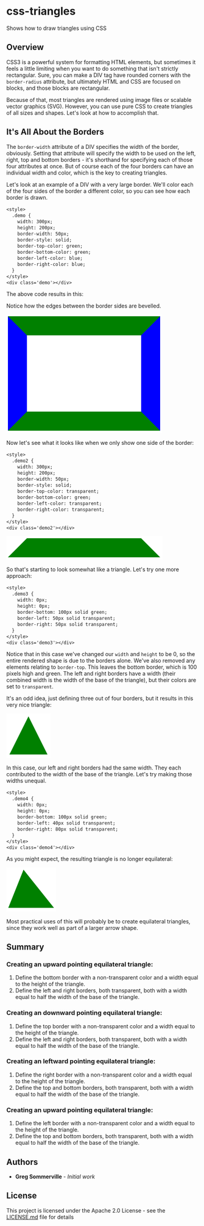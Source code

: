 # css-triangles
Shows how to draw triangles using CSS

## Overview
CSS3 is a powerful system for formatting HTML elements, but sometimes it feels a little limiting when you want to do something that isn't strictly rectangular.  Sure, you can make a DIV tag have rounded corners with the `border-radius` attribute, but ultimately HTML and CSS are focused on blocks, and those blocks are rectangular.

Because of that, most triangles are rendered using image files or scalable vector graphics (SVG).  However, you can use pure CSS to create triangles of all sizes and shapes.  Let's look at how to accomplish that.

## It's All About the Borders
The `border-width` attribute of a DIV specifies the width of the border, obviously.  Setting that attribute will specify the width to be used on the left, right, top and bottom borders - it's shorthand for specifying each of those four attributes at once. But of course each of the four borders can have an individual width and color, which is the key to creating triangles.

Let's look at an example of a DIV with a very large border.  We'll color each of the four sides of the border a different color, so you can see how each border is drawn.

```
<style>
  .demo {
    width: 300px;
    height: 200px;
    border-width: 50px;
    border-style: solid;
    border-top-color: green;
    border-bottom-color: green;
    border-left-color: blue;
    border-right-color: blue;
  }
</style>
<div class='demo'></div>
```

The above code results in this:

Notice how the edges between the border sides are bevelled.  

![beveled border edges](img/border-bevel.PNG)

Now let's see what it looks like when we only show one side of the border:

```
<style>
  .demo2 {
    width: 300px;
    height: 200px;
    border-width: 50px;
    border-style: solid;
    border-top-color: transparent;
    border-bottom-color: green;
    border-left-color: transparent;
    border-right-color: transparent;
  }
</style>
<div class='demo2'></div>
```

![one visible border edge](img/one-border.png)

So that's starting to look somewhat like a triangle.  Let's try one more approach:

```
<style>
  .demo3 {
    width: 0px;
    height: 0px;
    border-bottom: 100px solid green;
    border-left: 50px solid transparent;
    border-right: 50px solid transparent;
  }
</style>
<div class='demo3'></div>
```

Notice that in this case we've changed our `width` and `height` to be 0, so the entire rendered shape is due to the borders alone.  We've also removed any elements relating to `border-top`.  This leaves the bottom border, which is 100 pixels high and green.  The left and right borders have a width (their combined width is the width of the base of the triangle), but their colors are set to `transparent`.

It's an odd idea, just defining three out of four borders, but it results in this very nice triangle:

![green triangle](img/green-triangle.png)

In this case, our left and right borders had the same width.  They each contributed to the width of the base of the triangle.  Let's try making those widths unequal.

```
<style>
  .demo4 {
    width: 0px;
    height: 0px;
    border-bottom: 100px solid green;
    border-left: 40px solid transparent;
    border-right: 80px solid transparent;
  }
</style>
<div class='demo4'></div>
```

As you might expect, the resulting triangle is no longer equilateral:

![scalene green triangle](img/scalene-green-triangle.png)

Most practical uses of this will probably be to create equilateral triangles, since they work well as part of a larger arrow shape.  

## Summary

### Creating an upward pointing equilateral triangle:
1.  Define the bottom border with a non-transparent color and a width equal to the height of the triangle.
2.  Define the left and right borders, both transparent, both with a width equal to half the width of the base of the triangle.

### Creating an downward pointing equilateral triangle:
1.  Define the top border with a non-transparent color and a width equal to the height of the triangle.
2.  Define the left and right borders, both transparent, both with a width equal to half the width of the base of the triangle.

### Creating an leftward pointing equilateral triangle:
1.  Define the right border with a non-transparent color and a width equal to the height of the triangle.
2.  Define the top and bottom borders, both transparent, both with a width equal to half the width of the base of the triangle.

### Creating an upward pointing equilateral triangle:
1.  Define the left border with a non-transparent color and a width equal to the height of the triangle.
2.  Define the top and bottom borders, both transparent, both with a width equal to half the width of the base of the triangle.


## Authors
* **Greg Sommerville** - *Initial work* 
 
## License
This project is licensed under the Apache 2.0 License - see the [LICENSE.md](LICENSE.md) file for details